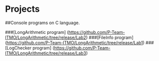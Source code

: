 # Projects

##Console programs on C language.

###[LongArithmetic program] (https://github.com/P-Team-ITMO/LongArithmetic/tree/release/Lab2)
###[FileInfo program] (https://github.com/P-Team-ITMO/LongArithmetic/tree/release/Lab1)
###[LogChecker program] (https://github.com/P-Team-ITMO/LongArithmetic/tree/release/Lab3)
